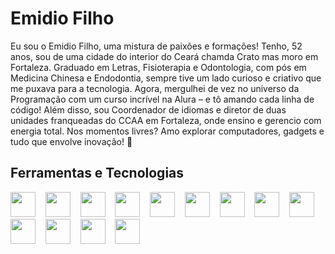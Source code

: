 # Emidio Filho

Eu sou o Emidio Filho, uma mistura de paixões e formações! Tenho, 52 anos, sou de uma cidade do interior do Ceará chamda Crato mas moro em Fortaleza. Graduado em Letras, Fisioterapia e Odontologia, com pós em Medicina Chinesa e Endodontia, sempre tive um lado curioso e criativo que me puxava para a tecnologia. Agora, mergulhei de vez no universo da Programação com um curso incrível na Alura – e tô amando cada linha de código! Além disso, sou Coordenador de idiomas e diretor de duas unidades franqueadas do CCAA em Fortaleza, onde ensino e gerencio com energia total. Nos momentos livres? Amo explorar computadores, gadgets e tudo que envolve inovação! 🚀

## Ferramentas e Tecnologias

<img loading="lazy" src="https://cdn.jsdelivr.net/gh/devicons/devicon/icons/git/git-original.svg" width="40" height="40"/> &nbsp;&nbsp; <img src="https://cdn.jsdelivr.net/gh/devicons/devicon@latest/icons/devicon/devicon-original.svg" widht="40" height="40" /> 
&nbsp;&nbsp; 
<img src="https://scontent.ffor15-1.fna.fbcdn.net/v/t39.30808-6/431733769_727321386174360_813319570376479849_n.jpg?_nc_cat=107&ccb=1-7&_nc_sid=6ee11a&_nc_eui2=AeHsrxhQ_LKC8ASyuqSXzHzpsPRq4gyzAz6w9GriDLMDPur6UjdyVgPw803Siz1_KRk&_nc_ohc=P36tN_zGXfMQ7kNvgE0JjuV&_nc_oc=Adg9K9U67zAxb7dGK0aYkVhaalo2mEWUEVFiyaxdjuL_sQxGRsyd3w_OEJDiNPfiaT4&_nc_zt=23&_nc_ht=scontent.ffor15-1.fna&_nc_gid=AJIPeGbb7uBnqFXegF6QrID&oh=00_AYAE_Mys3sHznX3No2RF7l5fRzmN2hdwmDzDGGI-Ao2ZxA&oe=679C5D67" widht="40" height="40" /> 
&nbsp;&nbsp; 
<img src="https://cdn.jsdelivr.net/gh/devicons/devicon@latest/icons/canva/canva-original.svg" widht="40" height="40" />
&nbsp;&nbsp; 
<img src="https://cdn.jsdelivr.net/gh/devicons/devicon@latest/icons/chrome/chrome-original.svg" widht="40" height="40"  />
&nbsp;&nbsp;
<img src="https://static.vecteezy.com/system/resources/previews/006/892/625/non_2x/discord-logo-icon-editorial-free-vector.jpg" widht="40" height="40" />
&nbsp;&nbsp;
<img src="https://allvectorlogo.com/img/2021/12/github-logo-vector.png" widht="60" height="40" />
&nbsp;&nbsp;
<img src="https://cdn.jsdelivr.net/gh/devicons/devicon@latest/icons/javascript/javascript-original.svg" widht="40" height="40" />
&nbsp;&nbsp;
<img src="https://cdn.jsdelivr.net/gh/devicons/devicon@latest/icons/linkedin/linkedin-original.svg" widht="40" height="40" />
&nbsp;&nbsp;
<img src="https://cdn.jsdelivr.net/gh/devicons/devicon@latest/icons/oracle/oracle-original.svg" widht="40" height="40" />
&nbsp;&nbsp;
<img src="https://cdn.jsdelivr.net/gh/devicons/devicon@latest/icons/trello/trello-original.svg" widht="40" height="40" />
&nbsp;&nbsp;
<img src="https://logos-world.net/wp-content/uploads/2024/10/Vercel-Logo.jpg" widht="60" height="40" />
&nbsp;&nbsp;
<img src="https://cdn.jsdelivr.net/gh/devicons/devicon@latest/icons/vscode/vscode-original.svg" widht="40" height="40" />

          
          
          
          
          


          
          

          
